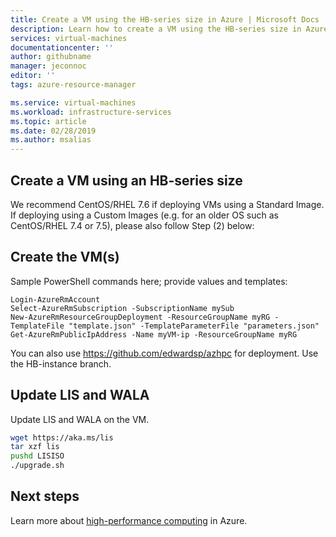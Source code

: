 ```yaml
---
title: Create a VM using the HB-series size in Azure | Microsoft Docs
description: Learn how to create a VM using the HB-series size in Azure. 
services: virtual-machines
documentationcenter: ''
author: githubname
manager: jeconnoc
editor: ''
tags: azure-resource-manager

ms.service: virtual-machines
ms.workload: infrastructure-services
ms.topic: article
ms.date: 02/28/2019
ms.author: msalias
---
```


## Create a VM using an HB-series size

We recommend CentOS/RHEL 7.6 if deploying VMs using a Standard Image. If deploying using a Custom Images (e.g. for an older OS such as CentOS/RHEL 7.4 or 7.5), please also follow Step (2) below:


##  Create the VM(s)

Sample PowerShell commands here; provide values and templates:

```azure-powershell
Login-AzureRmAccount 
Select-AzureRmSubscription -SubscriptionName mySub 
New-AzureRmResourceGroupDeployment -ResourceGroupName myRG -TemplateFile "template.json" -TemplateParameterFile "parameters.json" 
Get-AzureRmPublicIpAddress -Name myVM-ip -ResourceGroupName myRG
```

You can also use https://github.com/edwardsp/azhpc for deployment. Use the HB-instance branch.

## Update LIS and WALA

Update LIS and WALA on the VM.

```bash
wget https://aka.ms/lis
tar xzf lis
pushd LISISO
./upgrade.sh
```

## Next steps

Learn more about [high-performance computing](https://docs.microsoft.com/azure/architecture/topics/high-performance-computing/) in Azure.
